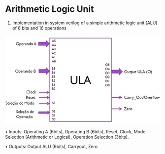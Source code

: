 # Arithmetic Logic Unit

 1. Implementation in system verilog of a simple arithmetic logic unit (ALU) of 6 bits and 16 operations

![Figure](https://github.com/roscibely/arithmetic-logic-unit/blob/master/ula.jpg)


• Inputs: Operating A (6bits), Operating B (6bits), Reset, Clock, Mode Selection (Arithmetic or Logical), Operation Selection (3bits).

• Outputs: Output ALU (6bits), Carryout, Zero
